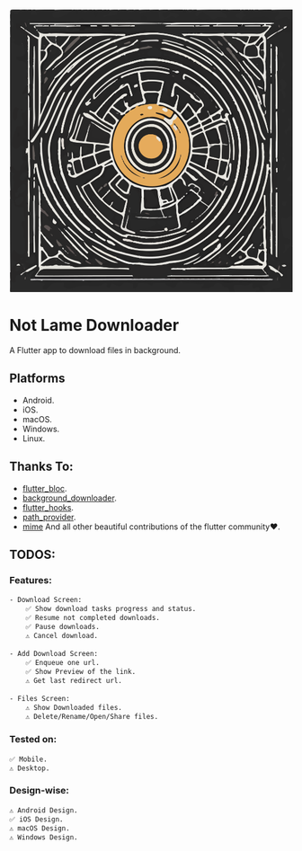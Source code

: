 
![logo](https://raw.githubusercontent.com/nemr0/not_lame_downloader/main/assets/NotLameDownloader.svg)
# Not Lame Downloader

A Flutter app to download files in background.

## Platforms
- Android.
- iOS.
- macOS.
- Windows.
- Linux.
## Thanks To:
- [flutter_bloc](https://pub.dev/packages/flutter_bloc).
- [background_downloader](https://pub.dev/packages/background_downloader).
- [flutter_hooks](https://pub.dev/packages/flutter_hooks).
- [path_provider](https://pub.dev/packages/path_provider).
- [mime](https://pub.dev/packages/mime)
  And all other beautiful contributions of the flutter community❤️.
## TODOS:
### Features:
    - Download Screen:
        ✅ Show download tasks progress and status.
        ✅ Resume not completed downloads.
        ✅ Pause downloads.
        ⚠️ Cancel download.

    - Add Download Screen:
        ✅ Enqueue one url.
        ✅ Show Preview of the link.
        ⚠️ Get last redirect url.

    - Files Screen:
        ⚠️ Show Downloaded files.
        ⚠️ Delete/Rename/Open/Share files.

### Tested on:

    ✅ Mobile.
    ⚠️ Desktop.

### Design-wise:

    ⚠️ Android Design.
    ✅ iOS Design.
    ⚠️ macOS Design.
    ⚠️ Windows Design.
